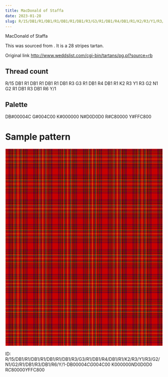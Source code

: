 ```yaml
---
title: MacDonald of Staffa
date: 2023-01-28
slug: R/15/DB1/R1/DB1/R1/DB1/R1/DB1/R3/G3/R1/DB1/R4/DB1/R1/K2/R3/Y1/R3/G2/N1/G2/R1/DB1/R3/DB1/R6/Y/1-DB$00004C G$004C00 K$000000 N$D0D0D0 R$C80000 Y$FFC800
---
```

MacDonald of Staffa

This was sourced from <no value>.  It is a 28 stripes tartan.

Original link http://www.weddslist.com/cgi-bin/tartans/pg.pl?source=rb

## Thread count
R/15 DB1 R1 DB1 R1 DB1 R1 DB1 R3 G3 R1 DB1 R4 DB1 R1 K2 R3 Y1 R3 G2 N1 G2 R1 DB1 R3 DB1 R6 Y/1

## Palette
DB#00004C G#004C00 K#000000 N#D0D0D0 R#C80000 Y#FFC800

# Sample pattern

![Tartan detail](tartan.png "R/15 DB1 R1 DB1 R1 DB1 R1 DB1 R3 G3 R1 DB1 R4 DB1 R1 K2 R3 Y1 R3 G2 N1 G2 R1 DB1 R3 DB1 R6 Y/1 tartan")

ID: R/15/DB1/R1/DB1/R1/DB1/R1/DB1/R3/G3/R1/DB1/R4/DB1/R1/K2/R3/Y1/R3/G2/N1/G2/R1/DB1/R3/DB1/R6/Y/1-DB$00004C G$004C00 K$000000 N$D0D0D0 R$C80000 Y$FFC800